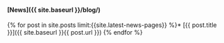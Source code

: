 #### [News]({{ site.baseurl }}/blog/)

{% for post in site.posts limit:{{site.latest-news-pages}} %}* [{{ post.title }}]({{ site.baseurl }}{{ post.url }})
{% endfor %}
